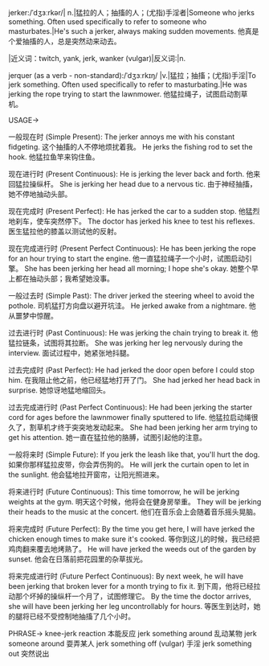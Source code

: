 jerker:/ˈdʒɜːrkər/| n.|猛拉的人；抽搐的人；(尤指)手淫者|Someone who jerks something. Often used specifically to refer to someone who masturbates.|He's such a jerker, always making sudden movements. 他真是个爱抽搐的人，总是突然动来动去。

|近义词：twitch, yank, jerk, wanker (vulgar)|反义词:|n.

jerquer (as a verb - non-standard):/ˈdʒɜːrkɪŋ/ |v.|猛拉；抽搐；(尤指)手淫|To jerk something. Often used specifically to refer to masturbating.|He was jerking the rope trying to start the lawnmower. 他猛拉绳子，试图启动割草机。


USAGE->

一般现在时 (Simple Present):
The jerker annoys me with his constant fidgeting.  这个抽搐的人不停地烦扰着我。
He jerks the fishing rod to set the hook. 他猛拉鱼竿来钩住鱼。

现在进行时 (Present Continuous):
He is jerking the lever back and forth. 他来回猛拉操纵杆。
She is jerking her head due to a nervous tic.  由于神经抽搐，她不停地抽动头部。

现在完成时 (Present Perfect):
He has jerked the car to a sudden stop. 他猛烈地刹车，使车突然停下。
The doctor has jerked his knee to test his reflexes. 医生猛拉他的膝盖以测试他的反射。

现在完成进行时 (Present Perfect Continuous):
He has been jerking the rope for an hour trying to start the engine. 他一直猛拉绳子一个小时，试图启动引擎。
She has been jerking her head all morning; I hope she's okay. 她整个早上都在抽动头部；我希望她没事。

一般过去时 (Simple Past):
The driver jerked the steering wheel to avoid the pothole. 司机猛打方向盘以避开坑洼。
He jerked awake from a nightmare. 他从噩梦中惊醒。

过去进行时 (Past Continuous):
He was jerking the chain trying to break it. 他猛拉链条，试图将其拉断。
She was jerking her leg nervously during the interview. 面试过程中，她紧张地抖腿。

过去完成时 (Past Perfect):
He had jerked the door open before I could stop him. 在我阻止他之前，他已经猛地打开了门。
She had jerked her head back in surprise. 她惊讶地猛地缩回头。

过去完成进行时 (Past Perfect Continuous):
He had been jerking the starter cord for ages before the lawnmower finally sputtered to life.  他猛拉启动绳很久了，割草机才终于突突地发动起来。
She had been jerking her arm trying to get his attention. 她一直在猛拉他的胳膊，试图引起他的注意。


一般将来时 (Simple Future):
If you jerk the leash like that, you'll hurt the dog. 如果你那样猛拉皮带，你会弄伤狗的。
He will jerk the curtain open to let in the sunlight. 他会猛地拉开窗帘，让阳光照进来。


将来进行时 (Future Continuous):
This time tomorrow, he will be jerking weights at the gym. 明天这个时候，他将会在健身房举重。
They will be jerking their heads to the music at the concert. 他们在音乐会上会随着音乐摇头晃脑。


将来完成时 (Future Perfect):
By the time you get here, I will have jerked the chicken enough times to make sure it's cooked. 等你到这儿的时候，我已经把鸡肉翻来覆去地烤熟了。
He will have jerked the weeds out of the garden by sunset. 他会在日落前把花园里的杂草拔光。


将来完成进行时 (Future Perfect Continuous):
By next week, he will have been jerking that broken lever for a month trying to fix it. 到下周，他将已经拉动那个坏掉的操纵杆一个月了，试图修理它。
By the time the doctor arrives, she will have been jerking her leg uncontrollably for hours. 等医生到达时，她的腿将已经不受控制地抽搐了几个小时。

PHRASE->
knee-jerk reaction  本能反应
jerk something around  乱动某物
jerk someone around  耍弄某人
jerk something off (vulgar)  手淫
jerk something out  突然说出


